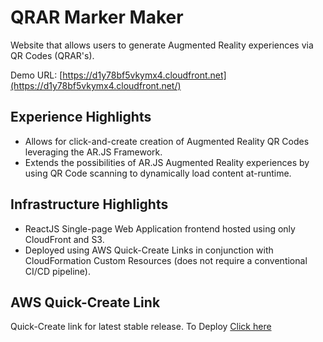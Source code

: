 # QRAR Marker Maker

Website that allows users to generate Augmented Reality experiences via QR Codes (QRAR's).

Demo URL: [https://d1y78bf5vkymx4.cloudfront.net](https://d1y78bf5vkymx4.cloudfront.net/)

## Experience Highlights
* Allows for click-and-create creation of Augmented Reality QR Codes leveraging the AR.JS Framework.
* Extends the possibilities of AR.JS Augmented Reality experiences by using QR Code scanning to dynamically load content at-runtime.

## Infrastructure Highlights
* ReactJS Single-page Web Application frontend hosted using only CloudFront and S3.
* Deployed using AWS Quick-Create Links in conjunction with CloudFormation Custom Resources (does not require a conventional CI/CD pipeline).

## AWS Quick-Create Link
Quick-Create link for latest stable release.
To Deploy [Click here](https://console.aws.amazon.com/cloudformation/home?region=us-east-1#/stacks/create/review?stackName=qrar1&templateURL=https://qrar-prod-releases.s3.amazonaws.com/releases/1.00/packaged-template.yaml&param_FrontendArtifactBucketName=qrar-prod-releases&param_FrontendArtifactBucketObject=release/1.00/webapp.zip)
